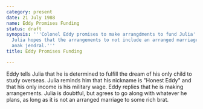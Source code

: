 ```yaml
---
category: present
date: 21 July 1988
name: Eddy Promises Funding
status: draft
synopsis: '''Colonel Eddy promises to make arrangdments to fund Julia''s post-grad.
  Julia hopes that the arrangements to not include an arranged marriage to another
  anak jendral.'''
title: Eddy Promises Funding

---
```






Eddy tells Julia that he is determined to fulfill
the dream of his only child to study overseas. Julia reminds him that
his nickname is "Honest Eddy" and that his only income is his military
wage. Eddy replies that he is making arrangements. Julia is doubtful,
but agrees to go along with whatever he plans, as long as it is not an
arranged marriage to some rich brat.
